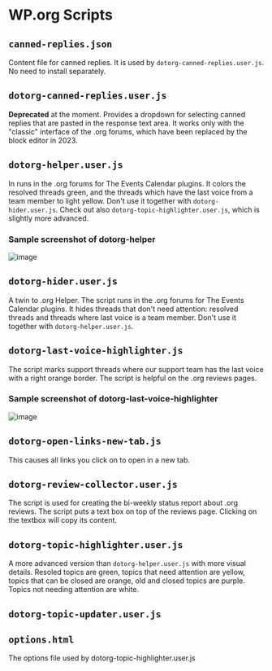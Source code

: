 # WP.org Scripts

## `canned-replies.json`

Content file for canned replies. It is used by `dotorg-canned-replies.user.js`. No need to install separately.

## `dotorg-canned-replies.user.js`

**Deprecated** at the moment. Provides a dropdown for selecting canned replies that are pasted in the response text area. It works only with the "classic" interface of the .org forums, which have been replaced by the block editor in 2023.

## `dotorg-helper.user.js`

In runs in the .org forums for The Events Calendar plugins. It colors the resolved threads green, and the threads which have the last voice from a team member to light yellow. Don't use it together with `dotorg-hider.user.js`.
Check out also `dotorg-topic-highlighter.user.js`, which is slightly more advanced.

### Sample screenshot of dotorg-helper

![image](https://dl.dropbox.com/s/cr3sqlwd04s9dnq/shot_210910_182623.jpg)

## `dotorg-hider.user.js`

A twin to .org Helper. The script runs in the .org forums for The Events Calendar plugins. It hides threads that don't need attention: resolved threads and threads where last voice is a team member. Don't use it together with `dotorg-helper.user.js`.

## `dotorg-last-voice-highlighter.js`

The script marks support threads where our support team has the last voice with a right orange border. The script is helpful on the .org reviews pages.

### Sample screenshot of dotorg-last-voice-highlighter

![image](https://dl.dropbox.com/s/e3u2vrnbd3obwtu/shot_230314_110256.jpg)

## `dotorg-open-links-new-tab.js`

This causes all links you click on to open in a new tab.

## `dotorg-review-collector.user.js`

The script is used for creating the bi-weekly status report about .org reviews.
The script puts a text box on top of the reviews page. Clicking on the textbox will copy its content.

## `dotorg-topic-highlighter.user.js`

A more advanced version than `dotorg-helper.user.js` with more visual details. Resoled topics are green, topics that need attention are yellow, topics that can be closed are orange, old and closed topics are purple. Topics not needing attention are white.

## `dotorg-topic-updater.user.js`

## `options.html`

The options file used by dotorg-topic-highlighter.user.js
